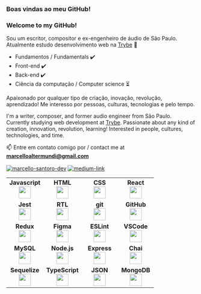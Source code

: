 ### Boas vindas ao meu GitHub!
### Welcome to my GitHub!

Sou um escritor, compositor e ex-engenheiro de áudio de São Paulo.<br>Atualmente estudo desenvolvimento web na [Trybe](https://www.betrybe.com) 🚀

- Fundamentos / Fundamentals ✔️
- Front-end ✔️
- Back-end ✔️
- Ciência da computação / Computer science ⏳

Apaixonado por qualquer tipo de criação, inovação, revolução, aprendizado! Me interesso por pessoas, culturas, tecnologias e pelo tempo.

I'm a writer, composer, and former audio engineer from São Paulo.<br>Currently studying web development at [Trybe](https://www.betrybe.com).
Passionate about any kind of creation, innovation, revolution, learning! Interested in people, cultures, technologies, and time.

📫 Entre em contato comigo por / contact me at **marcelloaltermundi@gmail.com**

<p align="left">
<a href="https://linkedin.com/in/marcello-santoro-dev" target="blank"><img align="center" src="https://img.shields.io/badge/LinkedIn-0077B5?style=for-the-badge&logo=linkedin&logoColor=white" alt="marcello-santoro-dev" /></a>
<a href="https://marcellosonoro.medium.com/" target="_blank"><img align="center" src="https://img.shields.io/badge/Medium-12100E?style=for-the-badge&logo=medium&logoColor=white" alt="medium-link"  /></a>
</p>

<table width="320px">
    <tbody>
        <tr valign="top">
            <td width="80px" align="center">
            <span><strong>Javascript</strong></span><br>
            <img height="32px" src="https://upload.vectorlogo.zone/logos/javascript/images/239ec8a4-163e-4792-83b6-3f6d96911757.svg">
            </td>
            <td width="80px" align="center">
            <span><strong>HTML</strong></span><br>
            <img height="32" src="https://cdn.jsdelivr.net/gh/devicons/devicon/icons/html5/html5-original.svg">
            </td>
            <td width="80px" align="center">
            <span><strong>CSS</strong></span><br>
            <img height="32px" src="https://cdn.jsdelivr.net/gh/devicons/devicon/icons/css3/css3-original.svg">
            </td>
            <td width="80px" align="center">
            <span><strong>React</strong></span><br>
            <img height="32px" src="https://cdn.jsdelivr.net/gh/devicons/devicon/icons/react/react-original.svg">
            </td>
        </tr>
        <tr valign="top">
            <td width="80px" align="center">
            <span><strong>Jest</strong></span><br>
            <img height="32px" src="https://www.vectorlogo.zone/logos/jestjsio/jestjsio-icon.svg">
            <td width="80px" align="center">
            <span><strong>RTL</strong></span><br>
            <img height="32" src="https://testing-library.com/img/octopus-128x128.png">
            </td>
            <td width="80px" align="center">
            <span><strong>git</strong></span><br>
            <img height="32px" src="https://cdn.jsdelivr.net/gh/devicons/devicon/icons/git/git-plain.svg">
            </td>
            <td width="80px" align="center">
            <span><strong>GitHub</strong></span><br>
            <img height="32px" src="https://www.vectorlogo.zone/logos/github/github-tile.svg">
            </td>
        </tr>
        <tr valign="top">
            <td width="80px" align="center">
            <span><strong>Redux</strong></span><br>
            <img height="32" src="https://cdn.worldvectorlogo.com/logos/redux.svg">
            </td>
            <td width="80px" align="center">
            <span><strong>Figma</strong></span><br>
            <img height="32px" src="https://www.vectorlogo.zone/logos/figma/figma-icon.svg">
            </td>
            <td width="80px" align="center">
            <span><strong>ESLint</strong></span><br>
            <img height="32px" src="https://www.vectorlogo.zone/logos/eslint/eslint-icon.svg">
            </td>
            <td width="80px" align="center">
            <span><strong>VSCode</strong></span><br>
            <img height="32px" src="https://www.vectorlogo.zone/logos/visualstudio_code/visualstudio_code-icon.svg">
        </tr>
        <tr valign="top">
             </td>
             <td width="80px" align="center">
                 <span><strong>MySQL</strong><span><br>
            <img height="32pc" src="https://www.vectorlogo.zone/logos/mysql/mysql-icon.svg">
            </td>
            </td>
             <td width="80px" align="center">
                 <span><strong>Node.js</strong><span><br>
            <img height="32pc" src="https://www.vectorlogo.zone/logos/nodejs/nodejs-icon.svg">
            </td>
            <td width="80px" align="center">
                 <span><strong>Express</strong><span><br>
            <img height="32pc" src="https://www.vectorlogo.zone/logos/expressjs/expressjs-icon.svg">
            </td>
                      <td width="80px" align="center">
                 <span><strong>Chai</strong><span><br>
            <img height="32pc" src="https://www.vectorlogo.zone/logos/chaijs/chaijs-icon.svg">
            </td>
        </tr>
         <tr valign="top">
             </td>
             <td width="80px" align="center">
                 <span><strong>Sequelize</strong><span><br>
            <img height="32pc" src="https://www.vectorlogo.zone/logos/sequelizejs/sequelizejs-icon.svg">
            </td>
            </td>
             <td width="80px" align="center">
                 <span><strong>TypeScript</strong><span><br>
            <img height="32pc" src="https://www.vectorlogo.zone/logos/typescriptlang/typescriptlang-icon.svg">
            </td>
            </td>
             <td width="80px" align="center">
                 <span><strong>JSON</strong><span><br>
            <img height="32pc" src="https://www.vectorlogo.zone/logos/json/json-icon.svg">
            </td>
            <td width="80px" align="center">
                 <span><strong>MongoDB</strong><span><br>
            <img height="32pc" src="https://www.vectorlogo.zone/logos/mongodb/mongodb-icon.svg">
            </td>
        </tr>
    </tbody>
</table>

